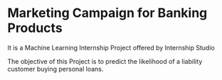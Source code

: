 # Marketing Campaign for Banking Products

It is a Machine Learning Internship Project offered by Internship Studio

The objective of this Project is to predict the likelihood of a liability customer buying personal loans.
